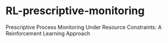 # RL-prescriptive-monitoring
Prescriptive Process Monitoring Under Resource Constraints: A Reinforcement Learning Approach
